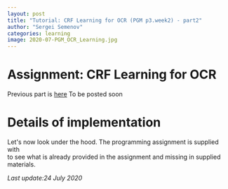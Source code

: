 ```yaml
---
layout: post
title: "Tutorial: CRF Learning for OCR (PGM p3.week2) - part2"
author: "Sergei Semenov"
categories: learning
image: 2020-07-PGM_OCR_Learning.jpg
---
```

# Assignment: CRF Learning for OCR

Previous part is [here](https://simonrus.github.io/about/learning/PGM-Tutorial-p3-w2.html)
To be posted soon

# Details of implementation

Let's now look under the hood. The programming assignment is supplied with 
\
 to see what is already provided in the assignment and missing in supplied materials. 









*Last update:24 July 2020*
